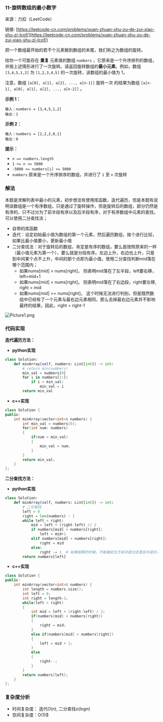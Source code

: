 ### 11-旋转数组的最小数字

来源：力扣（LeetCode）

链接: [https://leetcode-cn.com/problems/xuan-zhuan-shu-zu-de-zui-xiao-shu-zi-lcof/](https://leetcode-cn.com/problems/xuan-zhuan-shu-zu-de-zui-xiao-shu-zi-lcof/)

把一个数组最开始的若干个元素搬到数组的末尾，我们称之为数组的旋转。

给你一个可能存在 **重复** 元素值的数组 `numbers` ，它原来是一个升序排列的数组，并按上述情形进行了一次旋转。请返回旋转数组的**最小元素**。例如，数组 `[3,4,5,1,2]` 为 `[1,2,3,4,5]` 的一次旋转，该数组的最小值为 1。 

注意，数组 `[a[0], a[1], a[2], ..., a[n-1]]` 旋转一次 的结果为数组 `[a[n-1], a[0], a[1], a[2], ..., a[n-2]]` 。

 

**示例 1：**

```
输入：numbers = [3,4,5,1,2]
输出：1
```

**示例 2：**

```
输入：numbers = [2,2,2,0,1]
输出：0
```

 

**提示：**

- `n == numbers.length`
- `1 <= n <= 5000`
- `-5000 <= numbers[i] <= 5000`
- `numbers` 原来是一个升序排序的数组，并进行了 `1` 至 `n` 次旋转



### 解法

本题是求解列表中最小的元素，初步想法有使用库函数，迭代遍历，但是本题有说明该数组是一个有序数组，只是通过了旋转操作，但是旋转后的数组，部分仍然是有序的，只不过分为了前半段有序以及后半段有序，对于有序数组中元素的查找，可以使用二分查找法；

* 自带的库函数
* 迭代：设定初始最小值为数组的第一个元素，然后遍历数组，挨个进行比较，如果比最小值要小，更新最小值
* 二分查找法：对于旋转后的数组，肯定是有序的数组，要么是按照原来的一样（最小值元素为第一个），要么就是分段有序。左边上升，右边也上升，只是到中间某个点不上升，中间的那个点即为最小值。使用二分查找判断mid落在哪个范围内；
  * 如果nums[mid] > nums[right]， 则表明mid落在了左半段，left要右移，left=mid+1
  * 如果nums[mid] < nums[right]， 则表明mid落在了右边段，right要左移, right = mid
  * 如果nums[mid] == nums[right]， 这个时候无法进行判别，但是既然数组中已经有了一个元素与最右边元素相同，那么去掉最右边元素并不影响最终的结果，因此，right = right-1


![Picture1.png](https://pic.leetcode-cn.com/1599404042-JMvjtL-Picture1.png)

### 代码实现

**迭代遍历方法：**

* **python实现**

```python
class Solution:
    def minArray(self, numbers: List[int]) -> int:
        # return min(numbers)
        min_val = numbers[0]
        for i in numbers[1:]:
            if i < min_val:
                min_val = i
        return min_val
```



* **c++实现**

```cpp
class Solution {
public:
    int minArray(vector<int>& numbers) {
        int min_val = numbers[0];
        for(int num: numbers)
        {
            if(num < min_val)
            {
                min_val = num;
            }
        }
        return min_val;
    }
};
```



**二分查找方法：**

* **python实现**

```python
class Solution:
    def minArray(self, numbers: List[int]) -> int:
        # 二分查找
        left = 0
        right = len(numbers) - 1
        while left < right:
            mid = left + (right-left) // 2
            if numbers[mid] > numbers[right]:
                left = mid+1
            elif numbers[mid] < numbers[right]:
                right = mid
            else:
                right -= 1  # 如果相等的时候，不能确定位于前半部分还是后半部分，但是可以将右边-1  
        return numbers[left]
```



* **c++实现**

```cpp
class Solution {
public:
    int minArray(vector<int>& numbers) {
        int length = numbers.size();
        int left = 0;
        int right = length-1;
        while(left < right)
        {
            int mid = left + (right-left) / 2;
            if(numbers[mid] < numbers[right])
            {
                right = mid;
            }
            else if(numbers[mid] > numbers[right])
            {
                left = mid + 1;
            }
            else
            {
                right--;
            }
        }
        return numbers[left];
    }
};
```



### 复杂度分析

* 时间复杂度： 迭代$O(n)$, 二分查找$o(logn)$
* 空间复杂度：O(1)$